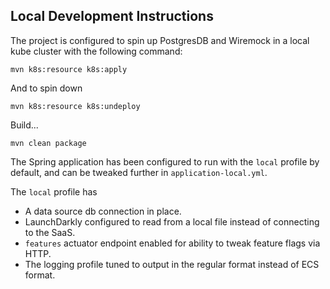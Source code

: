 ## Local Development Instructions

The project is configured to spin up PostgresDB and Wiremock in a local kube cluster with the
following command:

```
mvn k8s:resource k8s:apply
```

And to spin down

```
mvn k8s:resource k8s:undeploy
```

Build...

```
mvn clean package
```

The Spring application has been configured to run with the `local` profile by default, and
can be tweaked further in `application-local.yml`.

The `local` profile has
- A data source db connection in place.
- LaunchDarkly configured to read from a local file instead of connecting to the SaaS.
- `features` actuator endpoint enabled for ability to tweak feature flags via HTTP.
- The logging profile tuned to output in the regular format instead of ECS format.



